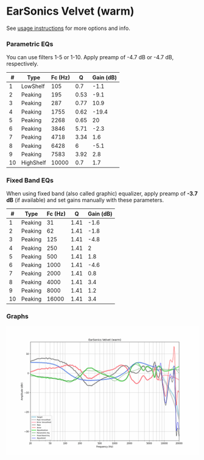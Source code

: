 # EarSonics Velvet (warm)
See [usage instructions](https://github.com/jaakkopasanen/AutoEq#usage) for more options and info.

### Parametric EQs
You can use filters 1-5 or 1-10. Apply preamp of -4.7 dB or -4.7 dB, respectively.

|   # | Type      |   Fc (Hz) |    Q |   Gain (dB) |
|-----|-----------|-----------|------|-------------|
|   1 | LowShelf  |       105 | 0.7  |        -1.1 |
|   2 | Peaking   |       195 | 0.53 |        -9.1 |
|   3 | Peaking   |       287 | 0.77 |        10.9 |
|   4 | Peaking   |      1755 | 0.62 |       -19.4 |
|   5 | Peaking   |      2268 | 0.65 |        20   |
|   6 | Peaking   |      3846 | 5.71 |        -2.3 |
|   7 | Peaking   |      4718 | 3.34 |         1.6 |
|   8 | Peaking   |      6428 | 6    |        -5.1 |
|   9 | Peaking   |      7583 | 3.92 |         2.8 |
|  10 | HighShelf |     10000 | 0.7  |         1.7 |

### Fixed Band EQs
When using fixed band (also called graphic) equalizer, apply preamp of **-3.7 dB** (if available) and set gains manually with these parameters.

|   # | Type    |   Fc (Hz) |    Q |   Gain (dB) |
|-----|---------|-----------|------|-------------|
|   1 | Peaking |        31 | 1.41 |        -1.6 |
|   2 | Peaking |        62 | 1.41 |        -1.8 |
|   3 | Peaking |       125 | 1.41 |        -4.8 |
|   4 | Peaking |       250 | 1.41 |         2   |
|   5 | Peaking |       500 | 1.41 |         1.8 |
|   6 | Peaking |      1000 | 1.41 |        -4.6 |
|   7 | Peaking |      2000 | 1.41 |         0.8 |
|   8 | Peaking |      4000 | 1.41 |         3.4 |
|   9 | Peaking |      8000 | 1.41 |         1.2 |
|  10 | Peaking |     16000 | 1.41 |         3.4 |

### Graphs
![](./EarSonics%20Velvet%20(warm).png)
